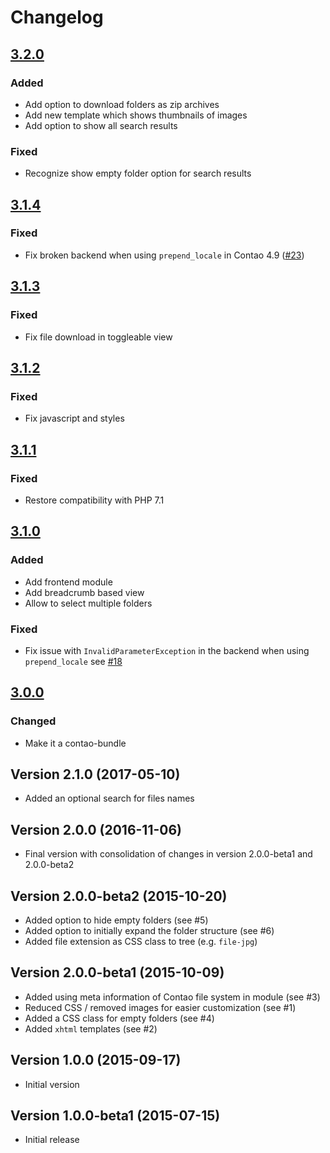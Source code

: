 # Changelog

## [3.2.0]

### Added

 - Add option to download folders as zip archives
 - Add new template which shows thumbnails of images
 - Add option to show all search results

### Fixed

 - Recognize show empty folder option for search results

## [3.1.4]

### Fixed

 - Fix broken backend when using `prepend_locale` in Contao 4.9 ([#23](https://github.com/hofff/contao-recursive-download-folder/issues/23))

## [3.1.3]

### Fixed

 - Fix file download in toggleable view

## [3.1.2]

### Fixed

 - Fix javascript and styles

## [3.1.1]

### Fixed

 - Restore compatibility with PHP 7.1

## [3.1.0]

### Added

 - Add frontend module
 - Add breadcrumb based view
 - Allow to select multiple folders
 
### Fixed
 
 - Fix issue with `InvalidParameterException` in the backend when using `prepend_locale` see
   [#18](https://github.com/hofff/contao-recursive-download-folder/issues/18)


## [3.0.0]

### Changed

 - Make it a contao-bundle

## Version 2.1.0 (2017-05-10)

- Added an optional search for files names

## Version 2.0.0 (2016-11-06)

- Final version with consolidation of changes in version 2.0.0-beta1 and 2.0.0-beta2

## Version 2.0.0-beta2 (2015-10-20)

- Added option to hide empty folders (see #5)
- Added option to initially expand the folder structure (see #6)
- Added file extension as CSS class to tree (e.g. `file-jpg`)

## Version 2.0.0-beta1 (2015-10-09)

- Added using meta information of Contao file system in module (see #3)
- Reduced CSS / removed images for easier customization (see #1)
- Added a CSS class for empty folders (see #4)
- Added `xhtml` templates (see #2)

## Version 1.0.0 (2015-09-17)
- Initial version

## Version 1.0.0-beta1 (2015-07-15)

- Initial release

[3.2.0]: https://github.com/hofff/contao-recursive-download-folder/compare/3.1.4...3.2.0
[3.1.4]: https://github.com/hofff/contao-recursive-download-folder/compare/3.1.3...3.1.4
[3.1.3]: https://github.com/hofff/contao-recursive-download-folder/compare/3.1.2...3.1.3
[3.1.2]: https://github.com/hofff/contao-recursive-download-folder/compare/3.1.1...3.1.2
[3.1.1]: https://github.com/hofff/contao-recursive-download-folder/compare/3.1.0...3.1.1
[3.1.0]: https://github.com/hofff/contao-recursive-download-folder/compare/3.0.0...3.1.0
[3.0.0]: https://github.com/hofff/contao-recursive-download-folder/compare/2.1.0...3.0.0
